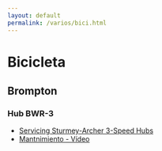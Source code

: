 ```yaml
---
layout: default
permalink: /varios/bici.html
---
```


# Bicicleta

## Brompton

### Hub BWR-3

* [Servicing Sturmey-Archer 3-Speed Hubs](https://www.sheldonbrown.com/sturmey-archer_3-spd.html)
* [Mantnimiento - Vídeo](https://www.youtube.com/watch?v=6e9lomR9NMs)